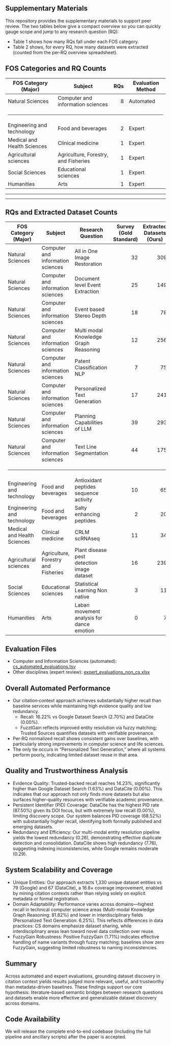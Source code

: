 ## Supplementary Materials

This repository provides the supplementary materials to support peer review. The two tables below give a compact overview so you can quickly gauge scope and jump to any research question (RQ):

- Table 1 shows how many RQs fall under each FOS category.
- Table 2 shows, for every RQ, how many datasets were extracted (counted from the per‑RQ overview spreadsheet).



## FOS Categories and RQ Counts

<table>
  <thead>
    <tr>
      <th>FOS Category (Major)</th>
      <th>Subject</th>
      <th>RQs</th>
      <th>Evaluation Method</th>
    </tr>
  </thead>
  <tbody>
    <tr>
      <td>Natural Sciences</td>
      <td>Computer and information sciences</td>
      <td align="right">8</td>
      <td>Automated</td>
    </tr>
    <tr>
      <td colspan="4"><hr></td>
    </tr>
    <tr>
      <td>Engineering and technology</td>
      <td>Food and beverages</td>
      <td align="right">2</td>
      <td>Expert</td>
    </tr>
    <tr>
      <td>Medical and Health Sciences</td>
      <td>Clinical medicine</td>
      <td align="right">1</td>
      <td>Expert</td>
    </tr>
    <tr>
      <td>Agricultural sciences</td>
      <td>Agriculture, Forestry, and Fisheries</td>
      <td align="right">1</td>
      <td>Expert</td>
    </tr>
    <tr>
      <td>Social Sciences</td>
      <td>Educational sciences</td>
      <td align="right">1</td>
      <td>Expert</td>
    </tr>
    <tr>
      <td>Humanities</td>
      <td>Arts</td>
      <td align="right">1</td>
      <td>Expert</td>
    </tr>
  </tbody>
  </table>

<hr>
<hr>

## RQs and Extracted Dataset Counts

<table>
  <thead>
    <tr>
      <th>FOS Category (Major)</th>
      <th>Subject</th>
      <th>Research Question</th>
      <th>Survey (Gold Standard)</th>
      <th>Extracted Datasets (Ours)</th>
      <th>Google</th>
      <th>DataCite</th>
      <th>Overview (xlsx)</th>
    </tr>
  </thead>
  <tbody>
    <tr>
      <td>Natural Sciences</td>
      <td>Computer and information sciences</td>
      <td>All in One Image Restoration</td>
      <td align="right">32</td>
      <td align="right">309</td>
      <td align="right">9</td>
      <td align="right">26</td>
      <td><a href="research_questions/Computer_and_information_sciences/RQ_All_in_One_Image_Restoration/final/All_in_One_Image_Restoration_overview.xlsx">overview</a></td>
    </tr>
    <tr>
      <td>Natural Sciences</td>
      <td>Computer and information sciences</td>
      <td>Document level Event Extraction</td>
      <td align="right">25</td>
      <td align="right">149</td>
      <td align="right">9</td>
      <td align="right">13</td>
      <td><a href="research_questions/Computer_and_information_sciences/RQ_Document_level_Event_Extraction/final/Document_level_Event_Extraction_overview.xlsx">overview</a></td>
    </tr>
    <tr>
      <td>Natural Sciences</td>
      <td>Computer and information sciences</td>
      <td>Event based Stereo Depth</td>
      <td align="right">18</td>
      <td align="right">78</td>
      <td align="right">2</td>
      <td align="right">2</td>
      <td><a href="research_questions/Computer_and_information_sciences/RQ_Event_based_Stereo_Depth/final/Event_based_Stereo_Depth_overview.xlsx">overview</a></td>
    </tr>
    <tr>
      <td>Natural Sciences</td>
      <td>Computer and information sciences</td>
      <td>Multi modal Knowledge Graph Reasoning</td>
      <td align="right">12</td>
      <td align="right">256</td>
      <td align="right">3</td>
      <td align="right">9</td>
      <td><a href="research_questions/Computer_and_information_sciences/RQ_Multi_modal_Knowledge_Graph_Reasoning/final/Multi_modal_Knowledge_Graph_Reasoning_overview.xlsx">overview</a></td>
    </tr>
    <tr>
      <td>Natural Sciences</td>
      <td>Computer and information sciences</td>
      <td>Patent Classification NLP</td>
      <td align="right">7</td>
      <td align="right">75</td>
      <td align="right">7</td>
      <td align="right">2</td>
      <td><a href="research_questions/Computer_and_information_sciences/RQ_Patent_Classification_NLP/final/Patent_Classification_NLP_overview.xlsx">overview</a></td>
    </tr>
    <tr>
      <td>Natural Sciences</td>
      <td>Computer and information sciences</td>
      <td>Personalized Text Generation</td>
      <td align="right">17</td>
      <td align="right">241</td>
      <td align="right">45</td>
      <td align="right">21</td>
      <td><a href="research_questions/Computer_and_information_sciences/RQ_Personalized_Text_Generation/final/Personalized_Text_Generation_overview.xlsx">overview</a></td>
    </tr>
    <tr>
      <td>Natural Sciences</td>
      <td>Computer and information sciences</td>
      <td>Planning Capabilities of LLM</td>
      <td align="right">39</td>
      <td align="right">293</td>
      <td align="right">4</td>
      <td align="right">19</td>
      <td><a href="research_questions/Computer_and_information_sciences/RQ_Planning_Capabilities_of_LLM/final/Planning_Capabilities_of_LLM_overview.xlsx">overview</a></td>
    </tr>
    <tr>
      <td>Natural Sciences</td>
      <td>Computer and information sciences</td>
      <td>Text Line Segmentation</td>
      <td align="right">44</td>
      <td align="right">175</td>
      <td align="right">9</td>
      <td align="right">8</td>
      <td><a href="research_questions/Computer_and_information_sciences/RQ_Text_Line_Segmentation/final/Text_Line_Segmentation_overview.xlsx">overview</a></td>
    </tr>
    <tr>
      <td colspan="8"><hr></td>
    </tr>
    <tr>
      <td>Engineering and technology</td>
      <td>Food and beverages</td>
      <td>Antioxidant peptides sequence activity</td>
      <td align="right">10</td>
      <td align="right">65</td>
      <td align="right">3</td>
      <td align="right">1</td>
      <td><a href="research_questions/Food_and_beverages/RQ_Antioxidant_peptides_sequence_activity/final/Antioxidant_peptides_sequence_activity_overview.xlsx">overview</a></td>
    </tr>
    <tr>
      <td>Engineering and technology</td>
      <td>Food and beverages</td>
      <td>Salty enhancing peptides</td>
      <td align="right">2</td>
      <td align="right">20</td>
      <td align="right">8</td>
      <td align="right">0</td>
      <td><a href="research_questions/Food_and_beverages/RQ_Salty_enhancing_peptides/final/Salty_enhancing_peptides_overview.xlsx">overview</a></td>
    </tr>
    <tr>
      <td>Medical and Health Sciences</td>
      <td>Clinical medicine</td>
      <td>CRLM scRNAseq</td>
      <td align="right">11</td>
      <td align="right">34</td>
      <td align="right">4</td>
      <td align="right">1</td>
      <td><a href="research_questions/Clinical_medicine/RQ_CRLM_scRNAseq/final/CRLM_scRNAseq_overview.xlsx">overview</a></td>
    </tr>
    <tr>
      <td>Agricultural sciences</td>
      <td>Agriculture, Forestry and Fisheries</td>
      <td>Plant disease pest detection image dataset</td>
      <td align="right">16</td>
      <td align="right">239</td>
      <td align="right">4</td>
      <td align="right">3</td>
      <td><a href="research_questions/Agriculture_Forestry_and_Fisheries/RQ_Plant_disease_pest_detection_image_dataset/final/Plant_disease_pest_detection_image_dataset_overview.xlsx">overview</a></td>
    </tr>
    <tr>
      <td>Social Sciences</td>
      <td>Educational sciences</td>
      <td>Statistical Learning Non native</td>
      <td align="right">3</td>
      <td align="right">11</td>
      <td align="right">0</td>
      <td align="right">1</td>
      <td><a href="research_questions/Educational_sciences/RQ_Statistical_Learning_Non_native/final/Statistical_Learning_Non_native_overview.xlsx">overview</a></td>
    </tr>
    <tr>
      <td>Humanities</td>
      <td>Arts</td>
      <td>Laban movement analysis for dance emotion</td>
      <td align="right">0</td>
      <td align="right">7</td>
      <td align="right">1</td>
      <td align="right">1</td>
      <td><a href="research_questions/Arts/RQ_Laban_movement_analysis_for_dance_emotion/final/Laban_movement_analysis_for_dance_emotion_overview.xlsx">overview</a></td>
    </tr>
  </tbody>
  </table>


## Evaluation Files

- Computer and Information Sciences (automated): [cs_automated_evaluations.tsv](cs_automated_evaluations.tsv)
- Other disciplines (expert review): [expert_evaluations_non_cs.xlsx](expert_evaluations_non_cs.xlsx)

## Overall Automated Performance

- Our citation‑context approach achieves substantially higher recall than baseline services while maintaining high evidence quality and low redundancy.
  - Recall: 16.22% vs Google Dataset Search (2.70%) and DataCite (0.00%).
  - FuzztGain reflects improved entity resolution via fuzzy matching; Trusted Sources quantifies datasets with verifiable provenance.
- Per‑RQ normalized recall shows consistent gains over baselines, with particularly strong improvements in computer science and life sciences.
- The only tie occurs in “Personalized Text Generation,” where all systems perform poorly, indicating limited dataset reuse in that area.

## Quality and Trustworthiness Analysis

- Evidence Quality: Trusted-backed recall reaches 14.23%, significantly higher than Google Dataset Search (1.63%) and DataCite (0.00%). This indicates that our approach not only finds more datasets but also surfaces higher-quality resources with verifiable academic provenance.
- Persistent Identifier (PID) Coverage: DataCite has the highest PID rate (87.50%) given its DOI focus, but with extremely low recall (0.00%), limiting discovery scope. Our system balances PID coverage (68.52%) with substantially higher recall, identifying both formally published and emerging datasets.
- Redundancy and Efficiency: Our multi-modal entity resolution pipeline yields the lowest redundancy (0.26), demonstrating effective duplicate detection and consolidation. DataCite shows high redundancy (7.76), suggesting indexing inconsistencies, while Google remains moderate (0.29).

## System Scalability and Coverage

- Unique Entities: Our approach extracts 1,330 unique dataset entities vs 79 (Google) and 67 (DataCite), a 16.8× coverage improvement, enabled by mining citation contexts rather than relying solely on explicit metadata or formal registration.
- Domain Adaptability: Performance varies across domains—highest recall in technical computer science areas (Multi-modal Knowledge Graph Reasoning: 81.82%) and lower in interdisciplinary fields (Personalized Text Generation: 6.25%). This reflects differences in data practices: CS domains emphasize dataset sharing, while interdisciplinary areas lean toward novel data collection over reuse.
- FuzzyGain Robustness: Positive FuzzyGain (1.71%) indicates effective handling of name variants through fuzzy matching; baselines show zero FuzzyGain, suggesting limited robustness to naming inconsistencies.

## Summary

Across automated and expert evaluations, grounding dataset discovery in citation context yields results judged more relevant, useful, and trustworthy than metadata-driven baselines. These findings support our core hypothesis: literature-based semantic bridges between research questions and datasets enable more effective and generalizable dataset discovery across domains.

## Code Availability

We will release the complete end-to-end codebase (including the full pipeline and ancillary scripts) after the paper is accepted.
